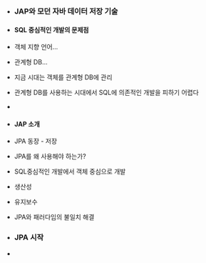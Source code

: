 * ### JAP와 모던 자바 데이터 저장 기술
* #### SQL 중심적인 개발의 문제점
* 객체 지향 언어...
* 관계형 DB...
* 지금 시대는 객체를 관계형 DB에 관리
* 관계형 DB를 사용하는 시대에서 SQL에 의존적인 개발을 피하기 어렵다 
*  
* #### JAP 소개
* JPA 동장 - 저장
* JPA를 왜 사용해야 하는가?
* SQL중심적인 개발에서 객체 중심으로 개발
* 생산성
* 유지보수
* JPA와 패러다임의 불일치 해결

* ### JPA 시작
* 